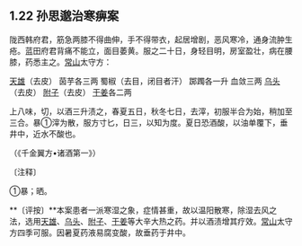 ## 1.22 孙思邈治寒痹案

陇西韩府君，筋急两膝不得曲伸，手不得带衣，起居增剧，恶风寒冷，通身流肿生疮。蓝田府君背痛不能立，面目萎黄。服之二十日，身轻目明，房室盈壮，病在腰膝，药悉主之。[常山](https://www.gmzyjc.com/read/bc/bc19-0.0.2.0.0.md)太守方：

[天雄](https://www.gmzyjc.com/read/bc/bc07-0.1.2.0.0.md)（去皮） 茵芋各三两 蜀椒（去目，闭目者汗） 踯躅各一升 血敛三两 [乌头](https://www.gmzyjc.com/read/bc/bc07-0.1.1.0.0.md)（去皮） [附子](https://www.gmzyjc.com/read/bc/bc07-0.1.0.0.0.md)（去皮） [干姜](https://www.gmzyjc.com/read/bc/bc07-0.4.0.0.0.md)各二两

上八味，切，以酒三升渍之，春夏五日，秋冬七日，去滓，初服半合为始，稍加至三合。暴①滓为散，服方寸匕，日三，以知为度。夏日恐酒酸，以油单覆下，垂井中，近水不酸也。

（《千金翼方•诸酒第一》）

〔注释〕

①暴；晒。

**〔评按〕**本案患者一派寒湿之象，症情甚重，故以温阳散寒，除湿去风之法，选用[天雄](https://www.gmzyjc.com/read/bc/bc07-0.1.2.0.0.md)、[乌头](https://www.gmzyjc.com/read/bc/bc07-0.1.1.0.0.md)、[附子](https://www.gmzyjc.com/read/bc/bc07-0.1.0.0.0.md)、[干姜](https://www.gmzyjc.com/read/bc/bc07-0.4.0.0.0.md)等大辛大热之药。并以酒渍增其疗效。[常山](https://www.gmzyjc.com/read/bc/bc19-0.0.2.0.0.md)太守方四季可服。因暑夏药液易腐变酸，故垂药于井中。
